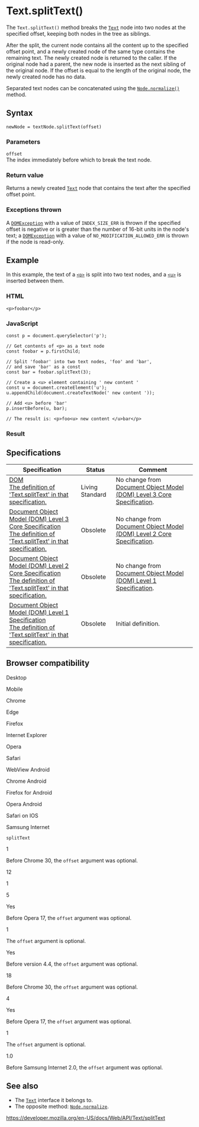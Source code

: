 Text.splitText()
================

The `Text.splitText()` method breaks the [`Text`](../text) node into two nodes at the specified offset, keeping both nodes in the tree as siblings.

After the split, the current node contains all the content up to the specified offset point, and a newly created node of the same type contains the remaining text. The newly created node is returned to the caller. If the original node had a parent, the new node is inserted as the next sibling of the original node. If the offset is equal to the length of the original node, the newly created node has no data.

Separated text nodes can be concatenated using the [`Node.normalize()`](../node/normalize) method.

Syntax
------

    newNode = textNode.splitText(offset)

### Parameters

`offset`  
The index immediately before which to break the text node.

### Return value

Returns a newly created [`Text`](../text) node that contains the text after the specified offset point.

### Exceptions thrown

A [`DOMException`](../domexception) with a value of `INDEX_SIZE_ERR` is thrown if the specified offset is negative or is greater than the number of 16-bit units in the node's text; a [`DOMException`](../domexception) with a value of `NO_MODIFICATION_ALLOWED_ERR` is thrown if the node is read-only.

Example
-------

In this example, the text of a [`<p>`](https://developer.mozilla.org/en-US/docs/Web/HTML/Element/p) is split into two text nodes, and a [`<u>`](https://developer.mozilla.org/en-US/docs/Web/HTML/Element/u) is inserted between them.

### HTML

    <p>foobar</p>

### JavaScript

    const p = document.querySelector('p');

    // Get contents of <p> as a text node
    const foobar = p.firstChild;

    // Split 'foobar' into two text nodes, 'foo' and 'bar',
    // and save 'bar' as a const
    const bar = foobar.splitText(3);

    // Create a <u> element containing ' new content '
    const u = document.createElement('u');
    u.appendChild(document.createTextNode(' new content '));

    // Add <u> before 'bar'
    p.insertBefore(u, bar);

    // The result is: <p>foo<u> new content </u>bar</p>

### Result

Specifications
--------------

<table><thead><tr class="header"><th>Specification</th><th>Status</th><th>Comment</th></tr></thead><tbody><tr class="odd"><td><a href="https://dom.spec.whatwg.org/#dom-text-splittext">DOM<br />
<span class="small">The definition of 'Text.splitText' in that specification.</span></a></td><td><span class="spec-living">Living Standard</span></td><td>No change from <a href="https://www.w3.org/TR/DOM-Level-3-Core/">Document Object Model (DOM) Level 3 Core Specification</a>.</td></tr><tr class="even"><td><a href="https://www.w3.org/TR/DOM-Level-3-Core/core.html#ID-38853C1D">Document Object Model (DOM) Level 3 Core Specification<br />
<span class="small">The definition of 'Text.splitText' in that specification.</span></a></td><td><span class="spec-obsolete">Obsolete</span></td><td>No change from <a href="https://www.w3.org/TR/DOM-Level-2-Core/">Document Object Model (DOM) Level 2 Core Specification</a>.</td></tr><tr class="odd"><td><a href="https://www.w3.org/TR/DOM-Level-2-Core/core.html#ID-38853C1D">Document Object Model (DOM) Level 2 Core Specification<br />
<span class="small">The definition of 'Text.splitText' in that specification.</span></a></td><td><span class="spec-obsolete">Obsolete</span></td><td>No change from <a href="https://www.w3.org/TR/REC-DOM-Level-1/">Document Object Model (DOM) Level 1 Specification</a>.</td></tr><tr class="even"><td><a href="https://www.w3.org/TR/REC-DOM-Level-1/level-one-core.html#ID-38853C1D">Document Object Model (DOM) Level 1 Specification<br />
<span class="small">The definition of 'Text.splitText' in that specification.</span></a></td><td><span class="spec-obsolete">Obsolete</span></td><td>Initial definition.</td></tr></tbody></table>

Browser compatibility
---------------------

Desktop

Mobile

Chrome

Edge

Firefox

Internet Explorer

Opera

Safari

WebView Android

Chrome Android

Firefox for Android

Opera Android

Safari on IOS

Samsung Internet

`splitText`

1

Before Chrome 30, the `offset` argument was optional.

12

1

5

Yes

Before Opera 17, the `offset` argument was optional.

1

The `offset` argument is optional.

Yes

Before version 4.4, the `offset` argument was optional.

18

Before Chrome 30, the `offset` argument was optional.

4

Yes

Before Opera 17, the `offset` argument was optional.

1

The `offset` argument is optional.

1.0

Before Samsung Internet 2.0, the `offset` argument was optional.

See also
--------

-   The [`Text`](../text) interface it belongs to.
-   The opposite method: [`Node.normalize`](../node/normalize).

<a href="https://developer.mozilla.org/en-US/docs/Web/API/Text/splitText" class="_attribution-link">https://developer.mozilla.org/en-US/docs/Web/API/Text/splitText</a>
